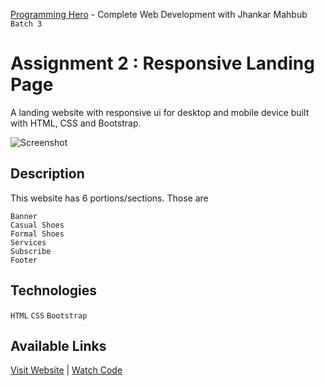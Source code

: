 [Programming Hero](https://web.programming-hero.com/) - Complete Web Development with Jhankar Mahbub `Batch 3`

# Assignment 2 : Responsive Landing Page

A landing website with responsive ui for desktop and mobile device built with HTML, CSS and Bootstrap.

![Screenshot](https://user-images.githubusercontent.com/56265819/139070190-d3e44872-d542-4f0d-bd72-bd470b4c3c23.png)

## Description

This website has 6 portions/sections. Those are
```
Banner
Casual Shoes
Formal Shoes
Services
Subscribe
Footer
```

## Technologies

`HTML` `CSS` `Bootstrap`

## Available Links

[Visit Website](https://mustaquenadim.github.io/responsive-landing-page/) | [Watch Code](https://github.com/mustaquenadim/responsive-landing-page)

